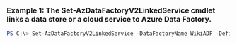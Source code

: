 ### Example 1: The Set-AzDataFactoryV2LinkedService cmdlet links a data store or a cloud service to Azure Data Factory.
```powershell
PS C:\> Set-AzDataFactoryV2LinkedService -DataFactoryName WikiADF -DefinitionFile C:\samples\WikiSample\LinkedServiceCuratedWikiData.json -Force  -Name LinkedServiceCuratedWikiData -ResourceGroupName ADF
```


